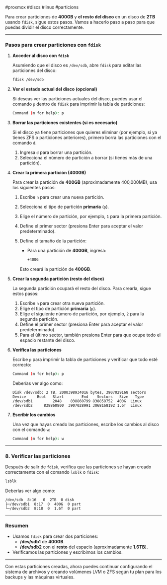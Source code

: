 #proxmox #discs #linux #particions

Para crear particiones de **400GB** y **el resto del disco** en un disco de **2TB** usando `fdisk`, sigue estos pasos. Vamos a hacerlo paso a paso para que puedas dividir el disco correctamente.

---

### **Pasos para crear particiones con `fdisk`**

1. **Acceder al disco con `fdisk`**
    
    Asumiendo que el disco es `/dev/sdb`, abre `fdisk` para editar las particiones del disco:
    
    ```bash
    fdisk /dev/sdb
    ```
    
2. **Ver el estado actual del disco (opcional)**
    
    Si deseas ver las particiones actuales del disco, puedes usar el comando `p` dentro de `fdisk` para imprimir la tabla de particiones:
    
    ```bash
    Command (m for help): p
    ```
    
3. **Borrar las particiones existentes (si es necesario)**
    
    Si el disco ya tiene particiones que quieres eliminar (por ejemplo, si ya tienes ZFS o particiones anteriores), primero borra las particiones con el comando `d`.
    
    1. Ingresa `d` para borrar una partición.
    2. Selecciona el número de partición a borrar (si tienes más de una partición).
4. **Crear la primera partición (400GB)**
    
    Para crear la partición de **400GB** (aproximadamente 400,000MB), usa los siguientes pasos:
    
    1. Escribe `n` para crear una nueva partición.
    2. Selecciona el tipo de partición **primaria** (`p`).
    3. Elige el número de partición, por ejemplo, `1` para la primera partición.
    4. Define el primer sector (presiona Enter para aceptar el valor predeterminado).
    5. Define el tamaño de la partición:
        
        - Para una partición de **400GB**, ingresa:
            
            ```bash
            +400G
            ```
            
        
        Esto creará la partición de **400GB**.
5. **Crear la segunda partición (resto del disco)**
    
    La segunda partición ocupará el resto del disco. Para crearla, sigue estos pasos:
    
    1. Escribe `n` para crear otra nueva partición.
    2. Elige el tipo de partición **primaria** (`p`).
    3. Elige el siguiente número de partición, por ejemplo, `2` para la segunda partición.
    4. Define el primer sector (presiona Enter para aceptar el valor predeterminado).
    5. Para el último sector, también presiona Enter para que ocupe todo el espacio restante del disco.
6. **Verifica las particiones**
    
    Escribe `p` para imprimir la tabla de particiones y verificar que todo esté correcto:
    
    ```bash
    Command (m for help): p
    ```
    
    Deberías ver algo como:
    
    ```
    Disk /dev/sdb: 2 TB, 2000398934016 bytes, 3907029168 sectors
    Device     Boot   Start        End    Sectors   Size   Type
    /dev/sdb1         2048    838860799 838858752  400G  Linux
    /dev/sdb2     838860800  3907028991 3068168192 1.6T  Linux
    ```
    
7. **Escribir los cambios**
    
    Una vez que hayas creado las particiones, escribe los cambios al disco con el comando `w`:
    
    ```bash
    Command (m for help): w
    ```
    

---

### **8. Verificar las particiones**

Después de salir de `fdisk`, verifica que las particiones se hayan creado correctamente con el comando `lsblk` o `fdisk`:

```bash
lsblk
```

Deberías ver algo como:

```
/dev/sdb  8:16   0  2TB  0 disk
├─/dev/sdb1  8:17  0  400G  0 part
└─/dev/sdb2  8:18  0  1.6T  0 part
```

---

### **Resumen**

- Usamos `fdisk` para crear dos particiones:
    - **/dev/sdb1** de **400GB**.
    - **/dev/sdb2** con el **resto** del espacio (aproximadamente **1.6TB**).
- Verificamos las particiones y escribimos los cambios.

---

Con estas particiones creadas, ahora puedes continuar configurando el sistema de archivos y creando volúmenes LVM o ZFS según tu plan para los backups y las máquinas virtuales.